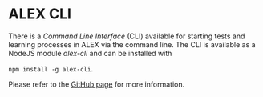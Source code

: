 # ALEX CLI

There is a *Command Line Interface* (CLI) available for starting tests and learning processes in ALEX via the command line.
The CLI is available as a NodeJS module *alex-cli* and can be installed with 

`npm install -g alex-cli`.

Please refer to the [GitHub page][cli] for more information.

[cli]: https://github.com/LearnLib/alex-cli
